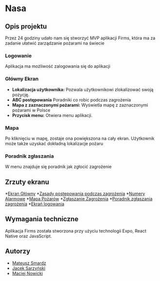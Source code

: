 # Nasa

## Opis projektu

Przez 24 godziny udało nam się stworzyć MVP aplikacji Firms, która ma za zadanie ułatwić zarządzanie pożarami na świecie

### Logowanie

Aplikacja ma możliwość zalogowania się do aplikacji

### Główny Ekran

- **Lokalizacja użytkownika:** Pozwala użytkownikowi zlokalizować swoją pozycję.
- **ABC postępowania** Poradniki co robic podczas zagrożenia
- **Mapa z zaznaczonymi pożarami:** Wyświetla mapę z zaznaczonymi pożarami w Polsce
- **Przycisk menu:** Otwiera menu aplikacji.

### Mapa

Po kliknięciu w mapę, zostaje ona powiększona na cały ekran. Użytkownik może także uzyskać dokładną lokalizacje pożaru

### Poradnik zgłaszania

W menu znajduje się poradnik jak zgłocić zagrożenie 

## Zrzuty ekranu

*[Ekran Główny]([https://i.imgur.com/Jacu7Zc.png](https://i.imgur.com/5aqApwn.png))
*[Zasady postępowania podczas zagrożenia]([(https://i.imgur.com/SmiOHyr.png)](https://i.imgur.com/IFxZIFd.png))
*[Numery Alarmowe]([(https://i.imgur.com/KjivyHi.png)](https://i.imgur.com/gHGJ5Ff.png))
*[Mapa Pożarów]([(https://i.imgur.com/YimQZ7q.png)](https://i.imgur.com/iMxRQ8d.png))
*[Zgłaszanie Zagrożenia]([(https://i.imgur.com/YimQZ7q.png)](https://i.imgur.com/YMZYOtZ.png))
*[Poradnik zgłaszania zagrożenia]([(https://i.imgur.com/YimQZ7q.png)](https://i.imgur.com/a86pwqD.png))
*[Ekrań logowania]([(https://i.imgur.com/YimQZ7q.png)](https://i.imgur.com/7kpXJym.png))

## Wymagania techniczne

Aplikacja Firms została stworzona przy użyciu technologii Expo, React Native oraz JavaScript.

## Autorzy

- [Mateusz Smardz](https://github.com/Nbaklub)
- [Jacek Sarzyński](https://github.com/Jacek2112)
- [Maciej Nowicki](https://github.com/MaciejNowicki2005)
